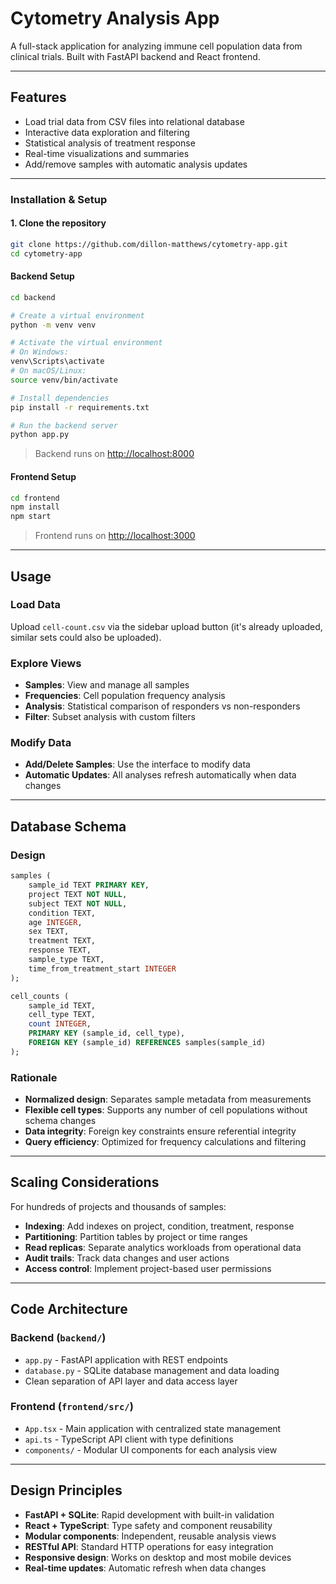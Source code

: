 # Cytometry Analysis App

A full-stack application for analyzing immune cell population data from clinical trials. Built with FastAPI backend and React frontend.

---

## Features

* Load trial data from CSV files into relational database
* Interactive data exploration and filtering
* Statistical analysis of treatment response
* Real-time visualizations and summaries
* Add/remove samples with automatic analysis updates

---

### Installation & Setup

#### 1. Clone the repository

```bash
git clone https://github.com/dillon-matthews/cytometry-app.git
cd cytometry-app
```

#### Backend Setup

```bash
cd backend

# Create a virtual environment
python -m venv venv

# Activate the virtual environment
# On Windows:
venv\Scripts\activate
# On macOS/Linux:
source venv/bin/activate

# Install dependencies
pip install -r requirements.txt

# Run the backend server
python app.py
```

> Backend runs on [http://localhost:8000](http://localhost:8000)

#### Frontend Setup

```bash
cd frontend
npm install
npm start
```

> Frontend runs on [http://localhost:3000](http://localhost:3000)

---

## Usage

### Load Data

Upload `cell-count.csv` via the sidebar upload button (it's already uploaded, similar sets could also be uploaded). 

### Explore Views

* **Samples**: View and manage all samples
* **Frequencies**: Cell population frequency analysis
* **Analysis**: Statistical comparison of responders vs non-responders
* **Filter**: Subset analysis with custom filters

### Modify Data

* **Add/Delete Samples**: Use the interface to modify data
* **Automatic Updates**: All analyses refresh automatically when data changes

---

## Database Schema

### Design

```sql
samples (
    sample_id TEXT PRIMARY KEY,
    project TEXT NOT NULL,
    subject TEXT NOT NULL,
    condition TEXT,
    age INTEGER,
    sex TEXT,
    treatment TEXT,
    response TEXT,
    sample_type TEXT,
    time_from_treatment_start INTEGER
);

cell_counts (
    sample_id TEXT,
    cell_type TEXT,
    count INTEGER,
    PRIMARY KEY (sample_id, cell_type),
    FOREIGN KEY (sample_id) REFERENCES samples(sample_id)
);
```

### Rationale

* **Normalized design**: Separates sample metadata from measurements
* **Flexible cell types**: Supports any number of cell populations without schema changes
* **Data integrity**: Foreign key constraints ensure referential integrity
* **Query efficiency**: Optimized for frequency calculations and filtering

---

## Scaling Considerations

For hundreds of projects and thousands of samples:

* **Indexing**: Add indexes on project, condition, treatment, response
* **Partitioning**: Partition tables by project or time ranges
* **Read replicas**: Separate analytics workloads from operational data
* **Audit trails**: Track data changes and user actions
* **Access control**: Implement project-based user permissions

---

## Code Architecture

### Backend (`backend/`)

* `app.py` - FastAPI application with REST endpoints
* `database.py` - SQLite database management and data loading
* Clean separation of API layer and data access layer

### Frontend (`frontend/src/`)

* `App.tsx` - Main application with centralized state management
* `api.ts` - TypeScript API client with type definitions
* `components/` - Modular UI components for each analysis view

---

## Design Principles

* **FastAPI + SQLite**: Rapid development with built-in validation
* **React + TypeScript**: Type safety and component reusability
* **Modular components**: Independent, reusable analysis views
* **RESTful API**: Standard HTTP operations for easy integration
* **Responsive design**: Works on desktop and most mobile devices
* **Real-time updates**: Automatic refresh when data changes
